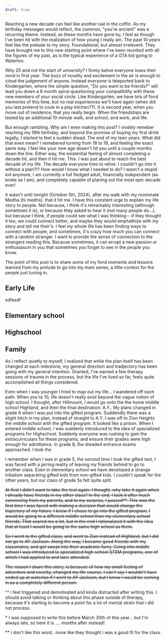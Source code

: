 ```yaml
---
draft: true
---
```


Reaching a new decade can feel like another nail in the coffin. As my birthday messages would reflect, the common, "you're ancient" was a recurring theme. Instead, as these months have gone by, I feel as though I've been hit with the realization of how young I really am. The past 10 years feel like the prelude to my story. Foundational, but almost irrelevent. They have brought me to this new starting point where I've been reunited with all the figures of my past, as is the typical experience of a GTA kid going to Waterloo. 

Why 20 and not the start of university? I firmly belive everyone loses their mind in first year. The buzz of novelty and excitement in the air is enough to cloud the judgement of anyone. Instead everyone is teleported back to Kindergarten, where the simple question, "Do you want to be friends?" will lead you down a 6 month spiral questioning your compatibility with these new members of your social circle. Like Kindergarten, we have lots of fond memories of this time, but no real experiences we'll have again (when did you last pretend to cook in a play kitchen??). It is second year, when you move out of residence, that you really begin. When the friendships are tested by an additional 10 minute walk, and school, and work, and life. 

But enough rambling. Why am I even making this post? I vivdely remeber reaching my 19th birthday, and beyond the promise of buying my first drink legally, I started to feel a sudden dread. The end of my teen years. What did that even mean? I remebered turning from 18 to 19, and feeling the exact same way. I feel like your new age dosen't hit you until a couple months down the line. Either way, the existential feeling of almost completing a decade hit, and then it hit me. This. I was just about to reach the best decade of my life. The decade everyone tries to relive. I couldn't go into it without a plan?!? How would I know what I needed to do? I wasn't a stupid kid anymore, I am currently a full fledged adult, financially independent (as broke as I am), and completely capable of planing out the most epic decade ever! 

It wasn't until tonight (October 5th, 2024), after my walk with my roommate Medha (hi medhs), that it hit me. I have this constant urge to explain my life story to people. Not because, I think it's remarkably interesting (although sometimes it is), or because they asked to hear it (not many people do...), but because I think, if people could see what I was thinking-- if they thought it too, we could connect better, and maybe they would emphathize with my story and tell me their's. I feel my whole life has been finding ways to connect with people, and sometimes, it's crazy how much you can connect with a random stranger. I want to provide the sense of connection to the strangers reading this. Because sometimes, it can errupt a new passion or enthusiasum in you that sometimes you forget to see in the people you know. 

The point of this post is to share some of my fond moments and lessons learned from my prelude to go into my main series, a little context for the people just tuning in. 



## Early Life 

sdfasdf

## Elementary school 


## Highschool


## Family 










As I reflect quietly to myself, I realized that while the plan itself has been changed at each milestone, my general direction and tradjectory has been going with my general intention. Granted, I've earned a few therapy sessions of trauma in the process, but the life I've lived so far, feels quite accomplished all things considered. 

Even when I was younger I tried to map out my life... I wandered off each path. When you're 10, life doesn't really exist beyond the vague notion of high school. I thought, after Hillmount, I would go onto the the home middle school Highland, and then the final destination: A.Y.. My plans changed in grade 6 when I was put into the gifted program. Suddendly there was a slight hitch in my plan, instead of straight to A.Y. I was off to Zion Heights the middle school with the gifted program. It looked like a prison. When I entered middle school, I was suddenly introduced to the idea of specialized programs for Highschool. Suddenly everyone was rushing to gain the extracurriculars for these programs, and ensure their grades were high enough for admittance. In grade 8, the dreaded entrance exams approached. I took the 


I remember when I was in grade 5, the second time I took the gifted test, I was faced with a jarring reality of leaving my friends behind to go to another class. Even in elementary school we have developed a strange tribalism separating gifted kids from non-gifted kids. I couldn't speak for the other years, but our class of grade 5s felt quite split.

























 

~~At first I didn't want to take the test again. I thought, why take it again when I already have friends in my other class? In the end, I took it after much convincing from my parents, and to my surprise, I passed**. This was the first time I was faced with making a decision that would change the trajectory of my future. I knew if I chose to go into the gifted program, I would be going to a different middle school than my elementary school friends. That scared me a lot, but in the end I rationalized it with the idea that at least I would be going to the same high school as them.~~ 

~~So I went to the gifted class, and went to Zion instead of Highland, but I did not go to AY Jackson. Along the way, I became good friends with my classmates, and got swept into their academic furry. Going into middle school I was introduced to specialized high school STEM programs, one of which I had applied to and later attended.~~

~~The reason I share this story, is because of how my small feeling of adventure and novelty, changed my life course. I can't say I wouldn't have ended up at waterloo if I went to AY Jackson, but I know I would be coming in as a completely different person.~~ 


^^ i feel triggered and demotivated and kinda distracted after writing this. I should avoid talking or thinking about this phase outside of therapy, because it's starting to become a point for a lot of mental strain that i did not process. 












\* I was supposed to write this before March 30th of this year... but I'm always late, so here it is .... months after instead! 

\** i don't like this word.. more like they thought i was a good fit for the class. 